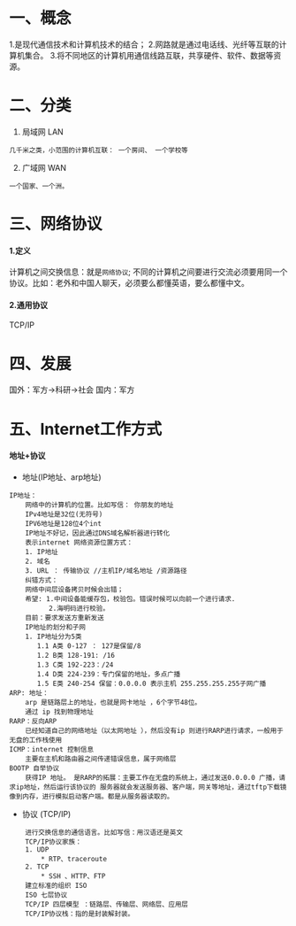 # 一、概念
1.是现代通信技术和计算机技术的结合；
2.网路就是通过电话线、光纤等互联的计算机集合。
3.将不同地区的计算机用通信线路互联，共享硬件、软件、数据等资源。
# 二、分类
1. 局域网 LAN 
```
几千米之类，小范围的计算机互联： 一个房间、 一个学校等
``` 
2. 广域网 WAN
```
一个国家、一个洲。
```

# 三、网络协议
#### 1.定义
计算机之间交换信息：就是`网络协议`; 不同的计算机之间要进行交流必须要用同一个协议。比如：老外和中国人聊天，必须要么都懂英语，要么都懂中文。
#### 2.通用协议
TCP/IP

# 四、发展
国外：军方->科研->社会
国内：军方
# 五、Internet工作方式
#### 地址+协议
* 地址(IP地址、arp地址)
```
IP地址：
    网络中的计算机的位置。比如写信： 你朋友的地址
    IPv4地址是32位(无符号)
    IPV6地址是128位4个int
    IP地址不好记，因此通过DNS域名解析器进行转化
    表示internet 网络资源位置方式：
    1. IP地址
    2. 域名
    3. URL ： 传输协议 //主机IP/域名地址 /资源路径
    纠错方式：
    网络中间层设备拷贝时候会出错；
    希望: 1.中间设备能缓存包，校验包。错误时候可以向前一个进行请求.
          2.海明码进行校验。
    目前：要求发送方重新发送
    IP地址的划分和子网
    1. IP地址分为5类
       1.1 A类 0-127 ： 127是保留/8
       1.2 B类 128-191: /16
       1.3 C类 192-223：/24
       1.4 D类 224-239：专门保留的地址，多点广播
       1.5 E类 240-254 保留：0.0.0.0 表示主机 255.255.255.255子网广播
ARP: 地址：
    arp 是链路层上的地址，也就是网卡地址 ，6个字节48位。
    通过 ip 找到物理地址
RARP：反向ARP
    已经知道自己的网络地址（以太网地址 ），然后没有ip 则进行RARP进行请求，一般用于 无盘的工作栈使用
ICMP：internet 控制信息
    主要在主机和路由器之间传递错误信息，属于网络层
BOOTP 自举协议
    获得IP 地址。 是RARP的拓展：主要工作在无盘的系统上，通过发送0.0.0.0 广播，请求ip地址，然后运行该协议的 服务器就会发送服务器、客户端，网关等地址，通过tftp下载镜像到内存，进行模拟启动客户端。都是从服务器读取的。
```

* 协议 (TCP/IP)
```
    进行交换信息的通信语言。比如写信：用汉语还是英文
    TCP/IP协议家族：
    1. UDP
        * RTP、traceroute 
    2. TCP
        * SSH 、HTTP、FTP
    建立标准的组织 ISO
    ISO 七层协议
    TCP/IP 四层模型 ：链路层、传输层、网络层、应用层
    TCP/IP协议栈：指的是封装解封装。  
```

[0]:视频基础：(北风网C++教程)
[1]:视频范围：(TCP/IP1_6介绍原理)
[2]:视频TCP/IP:(7_10讲解分类)

